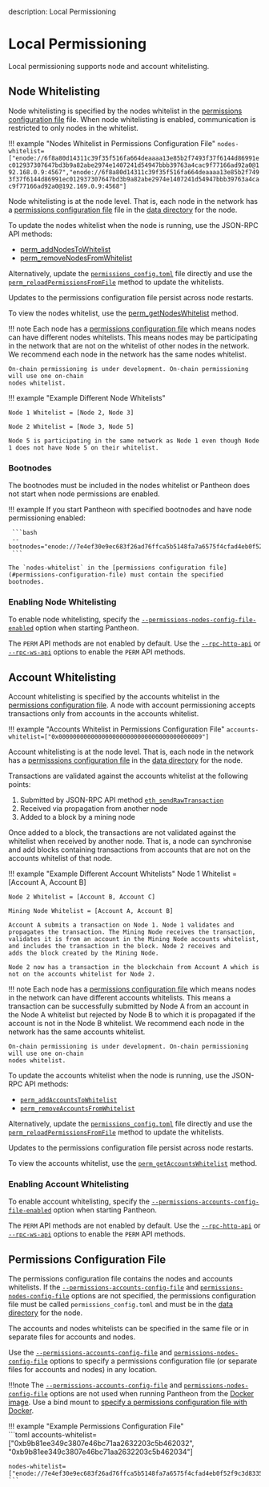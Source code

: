 description: Local Permissioning 
<!--- END of page meta data -->

# Local Permissioning 

Local permissioning supports node and account whitelisting. 

## Node Whitelisting 

Node whitelisting is specified by the nodes whitelist in the [permissions configuration file](#permissions-configuration-file) file. 
When node whitelisting is enabled, communication is restricted to only nodes in the whitelist. 

!!! example "Nodes Whitelist in Permissions Configuration File"
    `nodes-whitelist=["enode://6f8a80d14311c39f35f516fa664deaaaa13e85b2f7493f37f6144d86991ec012937307647bd3b9a82abe2974e1407241d54947bbb39763a4cac9f77166ad92a0@192.168.0.9:4567","enode://6f8a80d14311c39f35f516fa664deaaaa13e85b2f7493f37f6144d86991ec012937307647bd3b9a82abe2974e1407241d54947bbb39763a4cac9f77166ad92a0@192.169.0.9:4568"]`

Node whitelisting is at the node level. That is, each node in the network has a [permissions configuration file](#permissions-configuration-file)
file in the [data directory](../Reference/Pantheon-CLI-Syntax.md#data-path) for the node.  

To update the nodes whitelist when the node is running, use the JSON-RPC API methods:
 
* [perm_addNodesToWhitelist](../Reference/Pantheon-API-Methods.md#perm__addnodestowhitelist)
* [perm_removeNodesFromWhitelist](../Reference/Pantheon-API-Methods.md#perm_removeNodesFromWhiteList)

Alternatively, update the [`permissions_config.toml`](#permissions-configuration-file) file directly and use the 
[`perm_reloadPermissionsFromFile`](../Reference/Pantheon-API-Methods.md#perm_reloadpermissionsfromfile) method 
to update the whitelists. 

Updates to the permissions configuration file persist across node restarts. 

To view the nodes whitelist, use the [perm_getNodesWhitelist](../Reference/Pantheon-API-Methods.md#perm_getNodesWhiteList) method. 

!!! note
    Each node has a [permissions configuration file](#permissions-configuration-file) which means nodes can have different nodes whitelists. 
    This means nodes may be participating in the network that are not on the whitelist of other nodes in the network. 
    We recommend each node in the network has the same nodes whitelist. 
    
    On-chain permissioning is under development. On-chain permissioning will use one on-chain 
    nodes whitelist. 
    
!!! example "Example Different Node Whitelists" 

    Node 1 Whitelist = [Node 2, Node 3] 
    
    Node 2 Whitelist = [Node 3, Node 5] 
    
    Node 5 is participating in the same network as Node 1 even though Node 1 does not have Node 5 on their whitelist.

### Bootnodes

The bootnodes must be included in the nodes whitelist or Pantheon does not start when node permissions are enabled. 

!!! example 
    If you start Pantheon with specified bootnodes and have node permissioning enabled:
    
     ```bash
     --bootnodes="enode://7e4ef30e9ec683f26ad76ffca5b5148fa7a6575f4cfad4eb0f52f9c3d8335f4a9b6f9e66fcc73ef95ed7a2a52784d4f372e7750ac8ae0b544309a5b391a23dd7@127.0.0.1:30303","enode://2feb33b3c6c4a8f77d84a5ce44954e83e5f163e7a65f7f7a7fec499ceb0ddd76a46ef635408c513d64c076470eac86b7f2c8ae4fcd112cb28ce82c0d64ec2c94@127.0.0.1:30304","enode://7b61d5ee4b44335873e6912cb5dd3e3877c860ba21417c9b9ef1f7e500a82213737d4b269046d0669fb2299a234ca03443f25fe5f706b693b3669e5c92478ade@127.0.0.1:30305" 
     ```
    
    The `nodes-whitelist` in the [permissions configuration file](#permissions-configuration-file) must contain the specified bootnodes. 

### Enabling Node Whitelisting     

To enable node whitelisting, specify the [`--permissions-nodes-config-file-enabled`](../Reference/Pantheon-CLI-Syntax.md#permissions-nodes-enabled) option 
when starting Pantheon. 

The `PERM` API methods are not enabled by default. Use the [`--rpc-http-api`](../Reference/Pantheon-CLI-Syntax.md#rpc-http-api) 
or [`--rpc-ws-api`](../Reference/Pantheon-CLI-Syntax.md#rpc-ws-api) options to enable the `PERM` API methods.

## Account Whitelisting 

Account whitelisting is specified by the accounts whitelist in the [permissions configuration file](#permissions-configuration-file).
A node with account permissioning accepts transactions only from accounts in the accounts whitelist. 

!!! example "Accounts Whitelist in Permissions Configuration File"
    `accounts-whitelist=["0x0000000000000000000000000000000000000009"]`
    
Account whitelisting is at the node level. That is, each node in the network has a [permisssions configuration file](#permissions-configuration-file)
in the [data directory](../Reference/Pantheon-CLI-Syntax.md#data-path) for the node.    
    
Transactions are validated against the accounts whitelist at the following points: 

1. Submitted by JSON-RPC API method [`eth_sendRawTransaction`](../Reference/Pantheon-API-Methods.md#eth_sendrawtransaction) 
1. Received via propagation from another node 
1. Added to a block by a mining node 

Once added to a block, the transactions are not validated against the whitelist when received by another node. That is, a node 
can synchronise and add blocks containing transactions from accounts that are not on the accounts whitelist of that node.      
    
!!! example "Example Different Account Whitelists"
    Node 1 Whitelist = [Account A, Account B]
    
    Node 2 Whitelist = [Account B, Account C]
    
    Mining Node Whitelist = [Account A, Account B]
    
    Account A submits a transaction on Node 1. Node 1 validates and propagates the transaction. The Mining Node receives the transaction, 
    validates it is from an account in the Mining Node accounts whitelist, and includes the transaction in the block. Node 2 receives and 
    adds the block created by the Mining Node.
     
    Node 2 now has a transaction in the blockchain from Account A which is not on the accounts whitelist for Node 2.   

!!! note
    Each node has a [permissions configuration file](#permissions-configuration-file) which means nodes in the network can have different accounts whitelists. 
    This means a transaction can be successfully submitted by Node A from an account in the Node A whitelist but rejected by 
    Node B to which it is propagated if the account is not in the Node B whitelist. 
    We recommend each node in the network has the same accounts whitelist. 
        
    On-chain permissioning is under development. On-chain permissioning will use one on-chain 
    nodes whitelist. 

To update the accounts whitelist when the node is running, use the JSON-RPC API methods: 

* [`perm_addAccountsToWhitelist`](../Reference/Pantheon-API-Methods.md#perm_addAccountsToWhitelist)
* [`perm_removeAccountsFromWhitelist`](../Reference/Pantheon-API-Methods.md#perm_removeAccountsFromWhitelist)

Alternatively, update the [`permissions_config.toml`](#permissions-configuration-file) file directly and use the 
[`perm_reloadPermissionsFromFile`](../Reference/Pantheon-API-Methods.md#perm_reloadpermissionsfromfile) method 
to update the whitelists.

Updates to the permissions configuration file persist across node restarts.

To view the accounts whitelist, use the [`perm_getAccountsWhitelist`](../Reference/Pantheon-API-Methods.md#perm_getAccountsWhitelist) method.

### Enabling Account Whitelisting 

To enable account whitelisting, specify the [`--permissions-accounts-config-file-enabled`](../Reference/Pantheon-CLI-Syntax.md#permissions-accounts-enabled) option 
when starting Pantheon. 

The `PERM` API methods are not enabled by default. Use the [`--rpc-http-api`](../Reference/Pantheon-CLI-Syntax.md#rpc-http-api) 
or [`--rpc-ws-api`](../Reference/Pantheon-CLI-Syntax.md#rpc-ws-api) options to enable the `PERM` API methods.

## Permissions Configuration File 

The permissions configuration file contains the nodes and accounts whitelists. If the [`--permissions-accounts-config-file`](../Reference/Pantheon-CLI-Syntax.md#permissions-accounts-config-file)
and [`permissions-nodes-config-file`](../Reference/Pantheon-CLI-Syntax.md#permissions-nodes-config-file) 
options are not specified, the permissions configuration file must be called `permissions_config.toml` and
must be in the [data directory](../Reference/Pantheon-CLI-Syntax.md#data-path) for the node.

The accounts and nodes whitelists can be specified in the same file or in separate files for accounts and nodes. 

Use the [`--permissions-accounts-config-file`](../Reference/Pantheon-CLI-Syntax.md#permissions-accounts-config-file) 
and [`permissions-nodes-config-file`](../Reference/Pantheon-CLI-Syntax.md#permissions-nodes-config-file) 
options to specify a permissions configuration file (or separate files for accounts and nodes) in any location.
 
!!!note
    The [`--permissions-accounts-config-file`](../Reference/Pantheon-CLI-Syntax.md#permissions-accounts-config-file) 
    and [`permissions-nodes-config-file`](../Reference/Pantheon-CLI-Syntax.md#permissions-nodes-config-file) 
    options are not used when running Pantheon from the [Docker image](../Getting-Started/Run-Docker-Image.md). 
    Use a bind mount to [specify a permissions configuration file with Docker](../Getting-Started/Run-Docker-Image.md#permissions-configuration-file).

!!! example "Example Permissions Configuration File"  
    ```toml 
    accounts-whitelist=["0xb9b81ee349c3807e46bc71aa2632203c5b462032", "0xb9b81ee349c3807e46bc71aa2632203c5b462034"]
    
    nodes-whitelist=["enode://7e4ef30e9ec683f26ad76ffca5b5148fa7a6575f4cfad4eb0f52f9c3d8335f4a9b6f9e66fcc73ef95ed7a2a52784d4f372e7750ac8ae0b544309a5b391a23dd7@127.0.0.1:30303","enode://2feb33b3c6c4a8f77d84a5ce44954e83e5f163e7a65f7f7a7fec499ceb0ddd76a46ef635408c513d64c076470eac86b7f2c8ae4fcd112cb28ce82c0d64ec2c94@127.0.0.1:30304","enode://7b61d5ee4b44335873e6912cb5dd3e3877c860ba21417c9b9ef1f7e500a82213737d4b269046d0669fb2299a234ca03443f25fe5f706b693b3669e5c92478ade@127.0.0.1:30305"]
    ```


